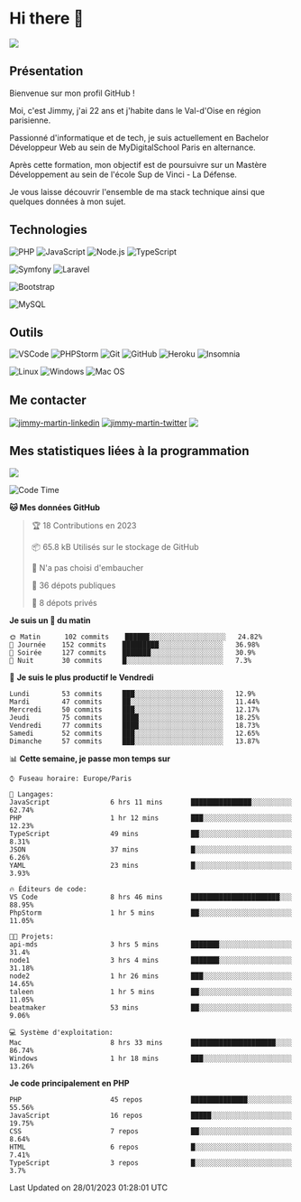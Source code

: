 # Hi there 👋

![](https://komarev.com/ghpvc/?username=jimmy-martin&color=1a1b27)

<!--
**jimmy-martin/jimmy-martin** is a ✨ _special_ ✨ repository because its `README.md` (this file) appears on your GitHub profile.

Here are some ideas to get you started:

- 🔭 I’m currently working on ...
- 🌱 I’m currently learning ...
- 👯 I’m looking to collaborate on ...
- 🤔 I’m looking for help with ...
- 💬 Ask me about ...
- 📫 How to reach me: ...
- 😄 Pronouns: ...
- ⚡ Fun fact: ...
-->

## Présentation

Bienvenue sur mon profil GitHub !

Moi, c'est Jimmy, j'ai 22 ans et j'habite dans le Val-d'Oise en région parisienne.

Passionné d'informatique et de tech, je suis actuellement en Bachelor Développeur Web au sein de MyDigitalSchool Paris en alternance.

Après cette formation, mon objectif est de poursuivre sur un Mastère Développement au sein de l'école Sup de Vinci - La Défense.

Je vous laisse découvrir l'ensemble de ma stack technique ainsi que quelques données à mon sujet.

## Technologies

<div>

![PHP](https://img.shields.io/badge/PHP-777BB4?style=for-the-badge&logo=php&logoColor=white) ![JavaScript](https://img.shields.io/badge/JavaScript-F7DF1E?style=for-the-badge&logo=javascript&logoColor=black) ![Node.js](https://img.shields.io/badge/Node.js-43853D?style=for-the-badge&logo=node.js&logoColor=white) ![TypeScript](https://img.shields.io/badge/TypeScript-007ACC?style=for-the-badge&logo=typescript&logoColor=white)

</div>
<div>

![Symfony](https://img.shields.io/badge/Symfony-092E20?style=for-the-badge&logo=symfony&logoColor=white) ![Laravel](https://img.shields.io/badge/Laravel-FF2D20?style=for-the-badge&logo=laravel&logoColor=white)

</div>
<div>

![Bootstrap](https://img.shields.io/badge/Bootstrap-563D7C?style=for-the-badge&logo=bootstrap&logoColor=white)

</div>
<div>

![MySQL](https://img.shields.io/badge/MySQL-4479A1?style=for-the-badge&logo=mysql&logoColor=white)

</div>

## Outils

![VSCode](https://img.shields.io/badge/VSCode-007ACC?style=for-the-badge&logo=visual-studio-code&logoColor=white)
![PHPStorm](http://img.shields.io/badge/-PHPStorm-181717?style=for-the-badge&logo=phpstorm&logoColor=white)
![Git](https://img.shields.io/badge/Git-E44C30?style=for-the-badge&logo=git&logoColor=white)
![GitHub](https://img.shields.io/badge/GitHub-100000?style=for-the-badge&logo=github&logoColor=white)
![Heroku](https://img.shields.io/badge/Heroku-6762a6?style=for-the-badge&logo=heroku&logoColor=white)
![Insomnia](https://img.shields.io/badge/Insomnia-5600cd?style=for-the-badge&logo=insomnia&logoColor=white)

![Linux](https://img.shields.io/badge/Linux-FCC624?style=for-the-badge&logo=linux&logoColor=white)
![Windows](https://img.shields.io/badge/Windows-0078D6?style=for-the-badge&logo=windows&logoColor=white)
![Mac OS](https://img.shields.io/badge/mac%20os-000000?style=for-the-badge&logo=apple&logoColor=white)

## Me contacter

<p>
<a href="https://www.linkedin.com/in/jimmy-martin-dev/" target="blank"><img align="center" src="https://img.shields.io/badge/-LinkedIn-0077B5?style=for-the-badge&logo=Linkedin&logoColor=white&link=https://www.linkedin.com/in/jimmy-martin-dev/" alt="jimmy-martin-linkedin"/></a>
<a href="https://twitter.com/jimmydev_" target="blank"><img align="center" src="https://img.shields.io/badge/-Twitter-1DA1F2?style=for-the-badge&logo=Twitter&logoColor=white&link=https://twitter.com/jimmydev_" alt="jimmy-martin-twitter"/></a>
 <a href="mailto:jimmy.martin952@gmail.com" target="blank"><img align="center" src="https://img.shields.io/badge/gmail-D14836?style=for-the-badge&logo=gmail&logoColor=white" /></a>
</p>

## Mes statistiques liées à la programmation

<a href="https://github-readme-stats.vercel.app/api/top-langs/?username=jimmy-martin&layout=compact">
  <img align="center" src="https://github-readme-stats.vercel.app/api/top-langs/?username=jimmy-martin&layout=compact"/>
</a>



<!--START_SECTION:waka-->
![Code Time](http://img.shields.io/badge/Code%20Time-1%2C440%20hrs%2030%20mins-blue)

**🐱 Mes données GitHub** 

> 🏆 18 Contributions en 2023
 > 
> 📦 65.8 kB Utilisés sur le stockage de GitHub 
 > 
> 🚫 N'a pas choisi d'embaucher
 > 
> 📜 36 dépots publiques 
 > 
> 🔑 8 dépots privés  
 > 
**Je suis un 🐤 du matin** 

```text
🌞 Matin      102 commits    ██████░░░░░░░░░░░░░░░░░░░   24.82% 
🌆 Journée    152 commits    █████████░░░░░░░░░░░░░░░░   36.98% 
🌃 Soirée     127 commits    ███████░░░░░░░░░░░░░░░░░░   30.9% 
🌙 Nuit       30 commits     █░░░░░░░░░░░░░░░░░░░░░░░░   7.3%

```
📅 **Je suis le plus productif le Vendredi** 

```text
Lundi        53 commits     ███░░░░░░░░░░░░░░░░░░░░░░   12.9% 
Mardi        47 commits     ██░░░░░░░░░░░░░░░░░░░░░░░   11.44% 
Mercredi     50 commits     ███░░░░░░░░░░░░░░░░░░░░░░   12.17% 
Jeudi        75 commits     ████░░░░░░░░░░░░░░░░░░░░░   18.25% 
Vendredi     77 commits     ████░░░░░░░░░░░░░░░░░░░░░   18.73% 
Samedi       52 commits     ███░░░░░░░░░░░░░░░░░░░░░░   12.65% 
Dimanche     57 commits     ███░░░░░░░░░░░░░░░░░░░░░░   13.87%

```


📊 **Cette semaine, je passe mon temps sur** 

```text
⌚︎ Fuseau horaire: Europe/Paris

💬 Langages: 
JavaScript               6 hrs 11 mins       ███████████████░░░░░░░░░░   62.74% 
PHP                      1 hr 12 mins        ███░░░░░░░░░░░░░░░░░░░░░░   12.23% 
TypeScript               49 mins             ██░░░░░░░░░░░░░░░░░░░░░░░   8.31% 
JSON                     37 mins             █░░░░░░░░░░░░░░░░░░░░░░░░   6.26% 
YAML                     23 mins             █░░░░░░░░░░░░░░░░░░░░░░░░   3.93%

🔥 Éditeurs de code: 
VS Code                  8 hrs 46 mins       ██████████████████████░░░   88.95% 
PhpStorm                 1 hr 5 mins         ██░░░░░░░░░░░░░░░░░░░░░░░   11.05%

🐱‍💻 Projets: 
api-mds                  3 hrs 5 mins        ███████░░░░░░░░░░░░░░░░░░   31.4% 
node1                    3 hrs 4 mins        ███████░░░░░░░░░░░░░░░░░░   31.18% 
node2                    1 hr 26 mins        ███░░░░░░░░░░░░░░░░░░░░░░   14.65% 
taleen                   1 hr 5 mins         ██░░░░░░░░░░░░░░░░░░░░░░░   11.05% 
beatmaker                53 mins             ██░░░░░░░░░░░░░░░░░░░░░░░   9.06%

💻 Système d'exploitation: 
Mac                      8 hrs 33 mins       █████████████████████░░░░   86.74% 
Windows                  1 hr 18 mins        ███░░░░░░░░░░░░░░░░░░░░░░   13.26%

```

**Je code principalement en PHP** 

```text
PHP                      45 repos            ██████████████░░░░░░░░░░░   55.56% 
JavaScript               16 repos            █████░░░░░░░░░░░░░░░░░░░░   19.75% 
CSS                      7 repos             ██░░░░░░░░░░░░░░░░░░░░░░░   8.64% 
HTML                     6 repos             █░░░░░░░░░░░░░░░░░░░░░░░░   7.41% 
TypeScript               3 repos             █░░░░░░░░░░░░░░░░░░░░░░░░   3.7%

```



 Last Updated on 28/01/2023 01:28:01 UTC
<!--END_SECTION:waka-->


